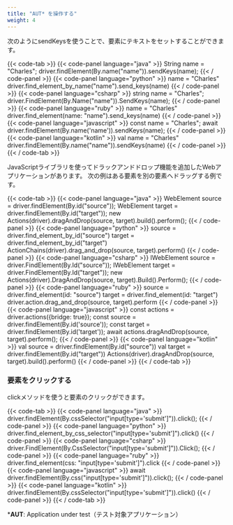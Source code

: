 ```yaml
---
title: "AUT* を操作する"
weight: 4
---
```



次のようにsendKeysを使うことで、要素にテキストをセットすることができます。

{{< code-tab >}}
  {{< code-panel language="java" >}}
String name = "Charles";
driver.findElement(By.name("name")).sendKeys(name);
  {{< / code-panel >}}
  {{< code-panel language="python" >}}
name = "Charles"
driver.find_element_by_name("name").send_keys(name)
  {{< / code-panel >}}
  {{< code-panel language="csharp" >}}
string name = "Charles";
driver.FindElement(By.Name("name")).SendKeys(name);
  {{< / code-panel >}}
  {{< code-panel language="ruby" >}}
name = "Charles"
driver.find_element(name: "name").send_keys(name)
  {{< / code-panel >}}
  {{< code-panel language="javascript" >}}
const name = "Charles";
await driver.findElement(By.name('name')).sendKeys(name);
  {{< / code-panel >}}
  {{< code-panel language="kotlin" >}}
val name = "Charles"
driver.findElement(By.name("name")).sendKeys(name)
  {{< / code-panel >}}
{{< / code-tab >}}

JavaScriptライブラリを使ってドラックアンドドロップ機能を追加したWebアプリケーションがあります。
次の例はある要素を別の要素へドラッグする例です。

{{< code-tab >}}
  {{< code-panel language="java" >}}
WebElement source = driver.findElement(By.id("source"));
WebElement target = driver.findElement(By.id("target"));
new Actions(driver).dragAndDrop(source, target).build().perform();
  {{< / code-panel >}}
  {{< code-panel language="python" >}}
source = driver.find_element_by_id("source")
target = driver.find_element_by_id("target")
ActionChains(driver).drag_and_drop(source, target).perform()
  {{< / code-panel >}}
  {{< code-panel language="csharp" >}}
IWebElement source = driver.FindElement(By.Id("source"));
IWebElement target = driver.FindElement(By.Id("target"));
new Actions(driver).DragAndDrop(source, target).Build().Perform();
  {{< / code-panel >}}
  {{< code-panel language="ruby" >}}
source = driver.find_element(id: "source")
target = driver.find_element(id: "target")
driver.action.drag_and_drop(source, target).perform
  {{< / code-panel >}}
  {{< code-panel language="javascript" >}}
const actions = driver.actions({bridge: true});
const source = driver.findElement(By.id('source'));
const target = driver.findElement(By.id('target'));
await actions.dragAndDrop(source, target).perform();
  {{< / code-panel >}}
  {{< code-panel language="kotlin" >}}
val source = driver.findElement(By.id("source"))
val target = driver.findElement(By.id("target"))
Actions(driver).dragAndDrop(source, target).build().perform()
  {{< / code-panel >}}
{{< / code-tab >}}

### 要素をクリックする

clickメソッドを使うと要素のクリックができます。

{{< code-tab >}}
  {{< code-panel language="java" >}}
driver.findElement(By.cssSelector("input[type='submit']")).click();
  {{< / code-panel >}}
  {{< code-panel language="python" >}}
driver.find_element_by_css_selector("input[type='submit']").click()
  {{< / code-panel >}}
  {{< code-panel language="csharp" >}}
driver.FindElement(By.CssSelector("input[type='submit']")).Click();
  {{< / code-panel >}}
  {{< code-panel language="ruby" >}}
driver.find_element(css: "input[type='submit']").click
  {{< / code-panel >}}
  {{< code-panel language="javascript" >}}
await driver.findElement(By.css("input[type='submit']")).click();
  {{< / code-panel >}}
  {{< code-panel language="kotlin" >}}
driver.findElement(By.cssSelector("input[type='submit']")).click()
  {{< / code-panel >}}
{{< / code-tab >}}

***AUT**: Application under test（テスト対象アプリケーション）
